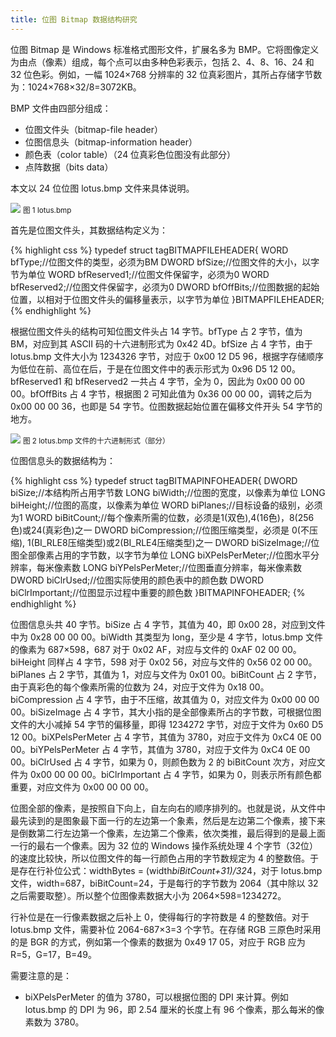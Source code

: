 ```yaml
---
title: 位图 Bitmap 数据结构研究
---
```


位图 Bitmap 是 Windows 标准格式图形文件，扩展名多为 BMP。它将图像定义为由点（像素）组成，每个点可以由多种色彩表示，包括 2、4、8、16、24 和 32 位色彩。例如，一幅 1024×768 分辨率的 32 位真彩图片，其所占存储字节数为：1024×768×32/8=3072KB。

BMP 文件由四部分组成：

* 位图文件头（bitmap-file header）
* 位图信息头（bitmap-information header）
* 颜色表（color table）（24 位真彩色位图没有此部分）
* 点阵数据（bits data）

本文以 24 位位图 lotus.bmp 文件来具体说明。

<div class="figure">
  <img src="{{ site.baseurl }}/img/lotus.bmp"> 
  <small><capfigure>图 1 lotus.bmp</capfigure></small>
</div>

首先是位图文件头，其数据结构定义为：

{% highlight css %}
typedef struct tagBITMAPFILEHEADER{
WORD bfType;//位图文件的类型，必须为BM
DWORD bfSize;//位图文件的大小，以字节为单位
WORD bfReserved1;//位图文件保留字，必须为0
WORD bfReserved2;//位图文件保留字，必须为0
DWORD bfOffBits;//位图数据的起始位置，以相对于位图文件头的偏移量表示，以字节为单位
}BITMAPFILEHEADER;
{% endhighlight %}

根据位图文件头的结构可知位图文件头占 14 字节。bfType 占 2 字节，值为 BM，对应到其 ASCII 码的十六进制形式为 0x42 4D。bfSize 占 4 字节，由于 lotus.bmp 文件大小为 1234326 字节，对应于 0x00 12 D5 96，根据字存储顺序为低位在前、高位在后，于是在位图文件中的表示形式为 0x96 D5 12 00。bfReserved1 和 bfReserved2 一共占 4 字节，全为 0，因此为 0x00 00 00 00。bfOffBits 占 4 字节，根据图 2 可知此值为 0x36 00 00 00，调转之后为 0x00 00 00 36，也即是 54 字节。位图数据起始位置在偏移文件开头 54 字节的地方。

<div class="figure">
  <img src="{{ site.baseurl }}/img/bmp-part.jpg"> 
  <small><capfigure>图 2 lotus.bmp 文件的十六进制形式（部分）</capfigure></small>
</div>

位图信息头的数据结构为：

{% highlight css %}
typedef struct tagBITMAPINFOHEADER{
DWORD biSize;//本结构所占用字节数
LONG biWidth;//位图的宽度，以像素为单位
LONG biHeight;//位图的高度，以像素为单位
WORD biPlanes;//目标设备的级别，必须为1
WORD biBitCount;//每个像素所需的位数，必须是1(双色),4(16色)，8(256色)或24(真彩色)之一
DWORD biCompression;//位图压缩类型，必须是 0(不压缩), 1(BI_RLE8压缩类型)或2(BI_RLE4压缩类型)之一
DWORD biSizeImage;//位图全部像素占用的字节数，以字节为单位
LONG biXPelsPerMeter;//位图水平分辨率，每米像素数
LONG biYPelsPerMeter;//位图垂直分辨率，每米像素数
DWORD biClrUsed;//位图实际使用的颜色表中的颜色数
DWORD biClrImportant;//位图显示过程中重要的颜色数
}BITMAPINFOHEADER;
{% endhighlight %}

位图信息头共 40 字节。biSize 占 4 字节，其值为 40，即 0x00 28，对应到文件中为 0x28 00 00 00。biWidth 其类型为 long，至少是 4 字节，lotus.bmp 文件的像素为 687×598，687 对于 0x02 AF，对应与文件的 0xAF 02 00 00。biHeight 同样占 4 字节，598 对于 0x02 56，对应与文件的 0x56 02 00 00。biPlanes 占 2 字节，其值为 1，对应与文件为 0x01 00。biBitCount 占 2 字节，由于真彩色的每个像素所需的位数为 24，对应于文件为 0x18 00。biCompression 占 4 字节，由于不压缩，故其值为 0，对应文件为 0x00 00 00 00。biSizeImage 占 4 字节，其大小指的是全部像素所占的字节数，可根据位图文件的大小减掉 54 字节的偏移量，即得 1234272 字节，对应于文件为 0x60 D5 12 00。biXPelsPerMeter 占 4 字节，其值为 3780，对应于文件为 0xC4 0E 00 00。biYPelsPerMeter 占 4 字节，其值为 3780，对应于文件为 0xC4 0E 00 00。biClrUsed 占 4 字节，如果为 0，则颜色数为 2 的 biBitCount 次方，对应文件为 0x00 00 00 00。biClrImportant 占 4 字节，如果为 0，则表示所有颜色都重要，对应文件为 0x00 00 00 00。

位图全部的像素，是按照自下向上，自左向右的顺序排列的。也就是说，从文件中最先读到的是图象最下面一行的左边第一个象素，然后是左边第二个像素，接下来是倒数第二行左边第一个像素，左边第二个像素，依次类推，最后得到的是最上面一行的最右一个像素。因为 32 位的 Windows 操作系统处理 4 个字节（32位）的速度比较快，所以位图文件的每一行颜色占用的字节数规定为 4 的整数倍。于是存在行补位公式：widthBytes = (width*biBitCount+31)/32*4，对于 lotus.bmp 文件，width=687，biBitCount=24，于是每行的字节数为 2064（其中除以 32 之后需要取整）。所以整个位图像素数据大小为 2064×598=1234272。

行补位是在一行像素数据之后补上 0，使得每行的字符数是 4 的整数倍。对于 lotus.bmp 文件，需要补位 2064-687×3=3 个字节。在存储 RGB 三原色时采用的是 BGR 的方式，例如第一个像素的数据为 0x49 17 05，对应于 RGB 应为 R=5，G=17，B=49。

需要注意的是：

* biXPelsPerMeter 的值为 3780，可以根据位图的 DPI 来计算。例如 lotus.bmp 的 DPI 为 96，即 2.54 厘米的长度上有 96 个像素，那么每米的像素数为 3780。
